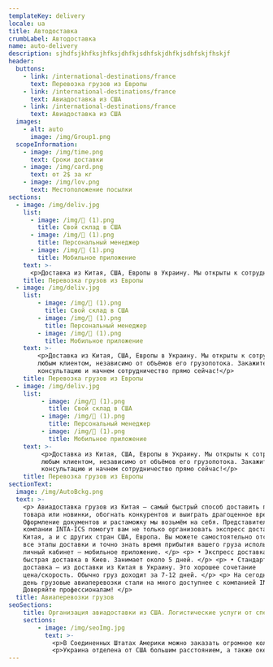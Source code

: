 ```yaml
---
templateKey: delivery
locale: ua
title: Автодоставка
crumbLabel: Автодоставка
name: auto-delivery
description: sjhdfsjkhfksjhfksjdhfkjsdhfskjdhfkjsdhfskjfhskjf
header:
  buttons:
    - link: /international-destinations/france
      text: Перевозка грузов из Европы
    - link: /international-destinations/france
      text: Авиадоставка из США
    - link: /international-destinations/france
      text: Авиадоставка из США
  images:
    - alt: auto
      image: /img/Group1.png
  scopeInformation:
    - image: /img/time.png
      text: Сроки доставки
    - image: /img/card.png
      text: от 2$ за кг
    - image: /img/lov.png
      text: Местоположение посылки
sections:
  - image: /img/deliv.jpg
    list:
      - image: /img/ (1).png
        title: Свой склад в США
      - image: /img/ (1).png
        title: Персональный менеджер
      - image: /img/ (1).png
        title: Мобильное приложение
    text: >-
      <p>Доставка из Китая, США, Европы в Украину. Мы открыты к сотрудничеству с любым клиентом, независимо от объёмов его грузопотока. Закажите консультацию и начнем сотрудничество прямо сейчас!</p>
    title: Перевозка грузов из Европы
  - image: /img/deliv.jpg
    list:
        - image: /img/ (1).png
          title: Свой склад в США
        - image: /img/ (1).png
          title: Персональный менеджер
        - image: /img/ (1).png
          title: Мобильное приложение
    text: >-
        <p>Доставка из Китая, США, Европы в Украину. Мы открыты к сотрудничеству с
        любым клиентом, независимо от объёмов его грузопотока. Закажите
        консультацию и начнем сотрудничество прямо сейчас!</p>
    title: Перевозка грузов из Европы
  - image: /img/deliv.jpg
    list:
         - image: /img/ (1).png
           title: Свой склад в США
         - image: /img/ (1).png
           title: Персональный менеджер
         - image: /img/ (1).png
           title: Мобильное приложение
    text: >-
         <p>Доставка из Китая, США, Европы в Украину. Мы открыты к сотрудничеству с
         любым клиентом, независимо от объёмов его грузопотока. Закажите
         консультацию и начнем сотрудничество прямо сейчас!</p>
    title: Перевозка грузов из Европы
sectionText:
  image: /img/AutoBckg.png
  text: >-
    <p> Авиадоставка грузов из Китая — самый быстрый способ доставить партию
    товара или новинки, обогнать конкурентов и выиграть драгоценное время.
    Оформление документов и растаможку мы возьмём на себя. Представители
    компании INTA-ICS помогут вам не только организовать экспресс доставку из
    Китая, а и с других стран США, Европа. Вы можете самостоятельно отслеживать
    все этапы доставки и точно знать время прибытия вашего груза использую
    личный кабинет – мобильное приложение. </p> <p> • Экспресс доставка —
    быстрая доставка в Киев. Занимает около 5 дней. </p> <p> • Стандартная
    доставка – из доставки из Китая в Украину. Это хорошее сочетание
    цена/скорость. Обычно груз доходит за 7-12 дней. </p> <p> На сегодняшний
    день грузовые авиаперевозки стали на много доступнее с компанией INTA-ICS!
    Доверяйте профессионалам! </p>
  title: Авиаперевозки грузов
seoSections:
    title: Организация авиадоставки из США. Логистические услуги от специалистов
    sections:
        - image: /img/seoImg.jpg 
          text: >-
            <p>В Соединенных Штатах Америки можно заказать огромное количество уникальных товаров, существенно сэкономить, купив необходимое на одной из знаменитых американских распродажах, достать по-настоящему качественные товары, которые ценятся в Украине. Последние коллекции модной одежды, всевозможные гаджеты, бытовая техника — стоит только заказать нужное и найти перевозчика. Самым удобным и быстрым способом транспортировки являются авиаперевозки грузов из США. Порой в бизнесе счет идет на дни, если вы цените свое время и не хотите терять момент, авиадоставка из США в исполнении специалистов из UTEC Logistics решит эту проблему. Наше официальное представительство расположено в Нью-Джерси, оно осуществляет контроль американских заказов.</p>
            <p>Украина отделена от США большим расстоянием, а также океаном в придачу, поэтому для организации выгодной и быстрой транспортировки посылки из США, обратитесь к профессиональным логистам нашей компании. Мы стремимся развивать бизнес наших клиентов и оказывать все услуги на высоком уровне, поэтому предоставляем стандартную и экспресс-доставку из США по самым выгодным условиям.</p>
---
```



